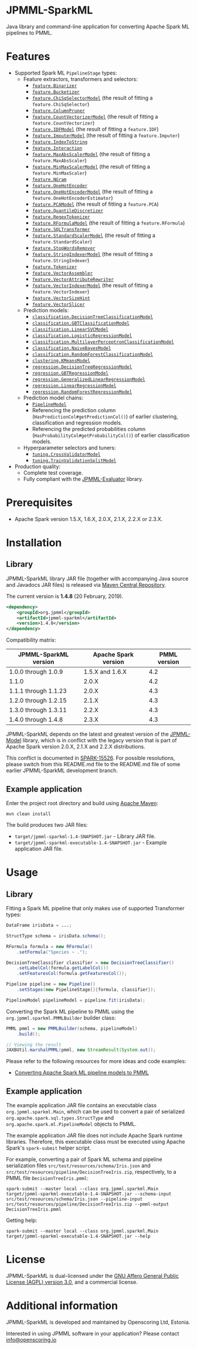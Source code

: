 JPMML-SparkML
=============

Java library and command-line application for converting Apache Spark ML pipelines to PMML.

# Features #

* Supported Spark ML `PipelineStage` types:
  * Feature extractors, transformers and selectors:
    * [`feature.Binarizer`](https://spark.apache.org/docs/latest/api/java/org/apache/spark/ml/feature/Binarizer.html)
    * [`feature.Bucketizer`](https://spark.apache.org/docs/latest/api/java/org/apache/spark/ml/feature/Bucketizer.html)
    * [`feature.ChiSqSelectorModel`](https://spark.apache.org/docs/latest/api/java/org/apache/spark/ml/feature/ChiSqSelectorModel.html) (the result of fitting a `feature.ChiSqSelector`)
    * [`feature.ColumnPruner`](https://spark.apache.org/docs/latest/api/java/org/apache/spark/ml/feature/ColumnPruner.html)
    * [`feature.CountVectorizerModel`](https://spark.apache.org/docs/latest/api/java/org/apache/spark/ml/feature/CountVectorizerModel.html) (the result of fitting a `feature.CountVectorizer`)
    * [`feature.IDFModel`](https://spark.apache.org/docs/latest/api/java/org/apache/spark/ml/feature/IDFModel.html) (the result of fitting a `feature.IDF`)
    * [`feature.ImputerModel`](https://spark.apache.org/docs/latest/api/java/org/apache/spark/ml/feature/ImputerModel.html) (the result of fitting a `feature.Imputer`)
    * [`feature.IndexToString`](https://spark.apache.org/docs/latest/api/java/org/apache/spark/ml/feature/IndexToString.html)
    * [`feature.Interaction`](https://spark.apache.org/docs/latest/api/java/org/apache/spark/ml/feature/Interaction.html)
    * [`feature.MaxAbsScalerModel`](https://spark.apache.org/docs/latest/api/java/org/apache/spark/ml/feature/MaxAbsScalerModel.html) (the result of fitting a `feature.MaxAbsScaler`)
    * [`feature.MinMaxScalerModel`](https://spark.apache.org/docs/latest/api/java/org/apache/spark/ml/feature/MinMaxScalerModel.html) (the result of fitting a `feature.MinMaxScaler`)
    * [`feature.NGram`](https://spark.apache.org/docs/latest/api/java/org/apache/spark/ml/feature/NGram.html)
    * [`feature.OneHotEncoder`](https://spark.apache.org/docs/latest/api/java/org/apache/spark/ml/feature/OneHotEncoder.html)
    * [`feature.OneHotEncoderModel`](https://spark.apache.org/docs/latest/api/java/org/apache/spark/ml/feature/OneHotEncoderModel.html) (the result of fitting a `feature.OneHotEncoderEstimator`)
    * [`feature.PCAModel`](https://spark.apache.org/docs/latest/api/java/org/apache/spark/ml/feature/PCAModel.html) (the result of fitting a `feature.PCA`)
    * [`feature.QuantileDiscretizer`](https://spark.apache.org/docs/latest/api/java/org/apache/spark/ml/feature/QuantileDiscretizer.html)
    * [`feature.RegexTokenizer`](https://spark.apache.org/docs/latest/api/java/org/apache/spark/ml/feature/RegexTokenizer.html)
    * [`feature.RFormulaModel`](https://spark.apache.org/docs/latest/api/java/org/apache/spark/ml/feature/RFormulaModel.html) (the result of fitting a `feature.RFormula`)
    * [`feature.SQLTransformer`](https://spark.apache.org/docs/latest/api/java/org/apache/spark/ml/feature/SQLTransformer.html)
    * [`feature.StandardScalerModel`](https://spark.apache.org/docs/latest/api/java/org/apache/spark/ml/feature/StandardScalerModel.html) (the result of fitting a `feature.StandardScaler`)
    * [`feature.StopWordsRemover`](https://spark.apache.org/docs/latest/api/java/org/apache/spark/ml/feature/StopWordsRemover.html)
    * [`feature.StringIndexerModel`](https://spark.apache.org/docs/latest/api/java/org/apache/spark/ml/feature/StringIndexerModel.html) (the result of fitting a `feature.StringIndexer`)
    * [`feature.Tokenizer`](https://spark.apache.org/docs/latest/api/java/org/apache/spark/ml/feature/Tokenizer.html)
    * [`feature.VectorAssembler`](https://spark.apache.org/docs/latest/api/java/org/apache/spark/ml/feature/VectorAssembler.html)
    * [`feature.VectorAttributeRewriter`](https://spark.apache.org/docs/latest/api/java/org/apache/spark/ml/feature/VectorAttributeRewriter.html)
    * [`feature.VectorIndexerModel`](https://spark.apache.org/docs/latest/api/java/org/apache/spark/ml/feature/VectorIndexerModel.html) (the result of fitting a `feature.VectorIndexer`)
    * [`feature.VectorSizeHint`](https://spark.apache.org/docs/latest/api/java/org/apache/spark/ml/feature/VectorSizeHint.html)
    * [`feature.VectorSlicer`](https://spark.apache.org/docs/latest/api/java/org/apache/spark/ml/feature/VectorSlicer.html)
  * Prediction models:
    * [`classification.DecisionTreeClassificationModel`](https://spark.apache.org/docs/latest/api/java/org/apache/spark/ml/classification/DecisionTreeClassificationModel.html)
    * [`classification.GBTClassificationModel`](https://spark.apache.org/docs/latest/api/java/org/apache/spark/ml/classification/GBTClassificationModel.html)
    * [`classification.LinearSVCModel`](https://spark.apache.org/docs/latest/api/java/org/apache/spark/ml/classification/LinearSVCModel.html)
    * [`classification.LogisticRegressionModel`](https://spark.apache.org/docs/latest/api/java/org/apache/spark/ml/classification/LogisticRegressionModel.html)
    * [`classification.MultilayerPerceptronClassificationModel`](https://spark.apache.org/docs/latest/api/java/org/apache/spark/ml/classification/MultilayerPerceptronClassificationModel.html)
    * [`classification.NaiveBayesModel`](https://spark.apache.org/docs/latest/api/java/org/apache/spark/ml/classification/NaiveBayesModel.html)
    * [`classification.RandomForestClassificationModel`](https://spark.apache.org/docs/latest/api/java/org/apache/spark/ml/classification/RandomForestClassificationModel.html)
    * [`clustering.KMeansModel`](https://spark.apache.org/docs/latest/api/java/org/apache/spark/ml/clustering/KMeansModel.html)
    * [`regression.DecisionTreeRegressionModel`](https://spark.apache.org/docs/latest/api/java/org/apache/spark/ml/regression/DecisionTreeRegressionModel.html)
    * [`regression.GBTRegressionModel`](https://spark.apache.org/docs/latest/api/java/org/apache/spark/ml/regression/GBTRegressionModel.html)
    * [`regression.GeneralizedLinearRegressionModel`](https://spark.apache.org/docs/latest/api/java/org/apache/spark/ml/regression/GeneralizedLinearRegressionModel.html)
    * [`regression.LinearRegressionModel`](https://spark.apache.org/docs/latest/api/java/org/apache/spark/ml/regression/LinearRegressionModel.html)
    * [`regression.RandomForestRegressionModel`](https://spark.apache.org/docs/latest/api/java/org/apache/spark/ml/regression/RandomForestRegressionModel.html)
  * Prediction model chains:
    * [`PipelineModel`](https://spark.apache.org/docs/latest/api/java/org/apache/spark/ml/PipelineModel.html)
    * Referencing the prediction column (`HasPredictionCol#getPredictionCol()`) of earlier clustering, classification and regression models.
    * Referencing the predicted probabilities column (`HasProbabilityCol#getProbabilityCol()`) of earlier classification models.
  * Hyperparameter selectors and tuners:
    * [`tuning.CrossValidatorModel`](https://spark.apache.org/docs/latest/api/java/org/apache/spark/ml/tuning/CrossValidatorModel.html)
    * [`tuning.TrainValidationSplitModel`](https://spark.apache.org/docs/latest/api/java/org/apache/spark/ml/tuning/TrainValidationSplitModel.html)
* Production quality:
  * Complete test coverage.
  * Fully compliant with the [JPMML-Evaluator](https://github.com/jpmml/jpmml-evaluator) library.

# Prerequisites #

* Apache Spark version 1.5.X, 1.6.X, 2.0.X, 2.1.X, 2.2.X or 2.3.X.

# Installation #

## Library ##

JPMML-SparkML library JAR file (together with accompanying Java source and Javadocs JAR files) is released via [Maven Central Repository](https://repo1.maven.org/maven2/org/jpmml/).

The current version is **1.4.8** (20 February, 2019).

```xml
<dependency>
	<groupId>org.jpmml</groupId>
	<artifactId>jpmml-sparkml</artifactId>
	<version>1.4.8</version>
</dependency>
```

Compatibility matrix:

| JPMML-SparkML version | Apache Spark version | PMML version |
|-----------------------|----------------------|--------------|
| 1.0.0 through 1.0.9 | 1.5.X and 1.6.X | 4.2 |
| 1.1.0 | 2.0.X | 4.2 |
| 1.1.1 through 1.1.23 | 2.0.X | 4.3 |
| 1.2.0 through 1.2.15 | 2.1.X | 4.3 |
| 1.3.0 through 1.3.11 | 2.2.X | 4.3 |
| 1.4.0 through 1.4.8 | 2.3.X | 4.3 |

JPMML-SparkML depends on the latest and greatest version of the [JPMML-Model](https://github.com/jpmml/jpmml-model) library, which is in conflict with the legacy version that is part of Apache Spark version 2.0.X, 2.1.X and 2.2.X distributions.

This conflict is documented in [SPARK-15526](https://issues.apache.org/jira/browse/SPARK-15526). For possible resolutions, please switch from this README.md file to the README.md file of some earlier JPMML-SparkML development branch.

## Example application ##

Enter the project root directory and build using [Apache Maven](https://maven.apache.org/):
```
mvn clean install
```

The build produces two JAR files:
* `target/jpmml-sparkml-1.4-SNAPSHOT.jar` - Library JAR file.
* `target/jpmml-sparkml-executable-1.4-SNAPSHOT.jar` - Example application JAR file.

# Usage #

## Library ##

Fitting a Spark ML pipeline that only makes use of supported Transformer types:
```java
DataFrame irisData = ...;

StructType schema = irisData.schema();

RFormula formula = new RFormula()
	.setFormula("Species ~ .");

DecisionTreeClassifier classifier = new DecisionTreeClassifier()
	.setLabelCol(formula.getLabelCol())
	.setFeaturesCol(formula.getFeaturesCol());

Pipeline pipeline = new Pipeline()
	.setStages(new PipelineStage[]{formula, classifier});

PipelineModel pipelineModel = pipeline.fit(irisData);
```

Converting the Spark ML pipeline to PMML using the `org.jpmml.sparkml.PMMLBuilder` builder class:
```java
PMML pmml = new PMMLBuilder(schema, pipelineModel)
	.build();

// Viewing the result
JAXBUtil.marshalPMML(pmml, new StreamResult(System.out));
```

Please refer to the following resources for more ideas and code examples:

* [Converting Apache Spark ML pipeline models to PMML](https://openscoring.io/blog/2018/07/09/converting_sparkml_pipeline_pmml/)

## Example application ##

The example application JAR file contains an executable class `org.jpmml.sparkml.Main`, which can be used to convert a pair of serialized `org.apache.spark.sql.types.StructType` and `org.apache.spark.ml.PipelineModel` objects to PMML.

The example application JAR file does not include Apache Spark runtime libraries. Therefore, this executable class must be executed using Apache Spark's `spark-submit` helper script.

For example, converting a pair of Spark ML schema and pipeline serialization files `src/test/resources/schema/Iris.json` and `src/test/resources/pipeline/DecisionTreeIris.zip`, respectively, to a PMML file `DecisionTreeIris.pmml`:
```
spark-submit --master local --class org.jpmml.sparkml.Main target/jpmml-sparkml-executable-1.4-SNAPSHOT.jar --schema-input src/test/resources/schema/Iris.json --pipeline-input src/test/resources/pipeline/DecisionTreeIris.zip --pmml-output DecisionTreeIris.pmml
```

Getting help:
```
spark-submit --master local --class org.jpmml.sparkml.Main target/jpmml-sparkml-executable-1.4-SNAPSHOT.jar --help
```

# License #

JPMML-SparkML is dual-licensed under the [GNU Affero General Public License (AGPL) version 3.0](https://www.gnu.org/licenses/agpl-3.0.html), and a commercial license.

# Additional information #

JPMML-SparkML is developed and maintained by Openscoring Ltd, Estonia.

Interested in using JPMML software in your application? Please contact [info@openscoring.io](mailto:info@openscoring.io)
